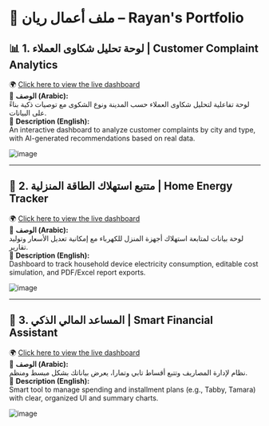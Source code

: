 # 🎯 **ملف أعمال ريان – Rayan's Portfolio**

## 📊 **1. لوحة تحليل شكاوى العملاء** | **Customer Complaint Analytics**

🌍 [Click here to view the live dashboard](https://customer-complaint-analytics.netlify.app/)  
📄 **الوصف (Arabic):**  
لوحة تفاعلية لتحليل شكاوى العملاء حسب المدينة ونوع الشكوى مع توصيات ذكية بناءً على البيانات.  
📄 **Description (English):**  
An interactive dashboard to analyze customer complaints by city and type, with AI-generated recommendations based on real data.  

![image](https://github.com/user-attachments/assets/4e0a6f37-7ea0-4cd9-b2ce-491ee174ac25)

---

## 🔋 **2. متتبع استهلاك الطاقة المنزلية** | **Home Energy Tracker**

🌍 [Click here to view the live dashboard](https://illustrious-blancmange-44ba19.netlify.app/)  
📄 **الوصف (Arabic):**  
لوحة بيانات لمتابعة استهلاك أجهزة المنزل للكهرباء مع إمكانية تعديل الأسعار وتوليد تقارير.  
📄 **Description (English):**  
Dashboard to track household device electricity consumption, editable cost simulation, and PDF/Excel report exports.  

![image](https://github.com/user-attachments/assets/920324db-eb3e-426f-a4ad-91ae14e49eda)

---

## 💸 **3. المساعد المالي الذكي** | **Smart Financial Assistant**

🌍 [Click here to view the live dashboard](https://v0-personal-finance-assistant-mocha.vercel.app/)  
📄 **الوصف (Arabic):**  
نظام لإدارة المصاريف وتتبع أقساط تابي وتمارا، يعرض بياناتك بشكل مبسط ومنظم.  
📄 **Description (English):**  
Smart tool to manage spending and installment plans (e.g., Tabby, Tamara) with clear, organized UI and summary charts.  

![image](https://github.com/user-attachments/assets/04a9e1f5-465b-4762-8484-b4418510bfc3)
